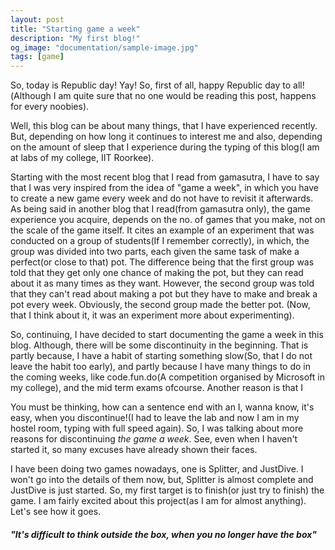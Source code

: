 ```yaml
---
layout: post
title: "Starting game a week"
description: "My first blog!"
og_image: "documentation/sample-image.jpg"
tags: [game]
---
```


So, today is Republic day! Yay! So, first of all, happy Republic day to all!(Although I am quite sure that no one would be reading this post, happens for every noobies). 

Well, this blog can be about many things, that I have experienced recently. But, depending on how long it continues to interest me and also, depending on the amount of sleep that I experience during the typing of this blog(I am at labs of my college, IIT Roorkee). 

Starting with the most recent blog that I read from gamasutra, I have to say that I was very inspired from the idea of "game a week", in which you have to create a new game every week and do not have to revisit it afterwards. As being said in another blog that I read(from gamasutra only), the game experience you acquire, depends on the no. of games that you make, not on the scale of the game itself. It cites an example of an experiment that was conducted on a group of students(If I remember correctly), in which, the group was divided into two parts, each given the same task of make a perfect(or close to that) pot. The difference being that the first group was told that they get only one chance of making the pot, but they can read about it as many times as they want. However, the second group was told that they can't read about making a pot but they have to make and break a pot every week. Obviously, the second group made the better pot. (Now, that I think about it, it was an experiment more about experimenting).

So, continuing, I have decided to start documenting the game a week in this blog. Although, there will be some discontinuity in the beginning. That is partly because, I have a habit of starting something slow(So, that I do not leave the habit too early), and partly because I have many things to do in the coming weeks, like code.fun.do(A competition organised by Microsoft in my college), and the mid term exams ofcourse. Another reason is that I

You must be thinking, how can a sentence end with an I, wanna know, it's easy, when you discontinue!(I had to leave the lab and now I am in my hostel room, typing with full speed again). So, I was talking about more reasons for discontinuing _the game a week_. See, even when I haven't started it, so many excuses have already shown their faces.

I have been doing two games nowadays, one is Splitter, and JustDive. I won't go into the details of them now, but, Splitter is almost complete and JustDive is just started. So, my first target is to finish(or just try to finish) the game. I am fairly excited about this project(as I am for almost anything). Let's see how it goes.

#### _"It's difficult to think outside the box, when you no longer have the box"_


